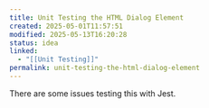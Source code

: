 ```yaml
---
title: Unit Testing the HTML Dialog Element
created: 2025-05-01T11:57:51
modified: 2025-05-13T16:20:28
status: idea
linked:
  - "[[Unit Testing]]"
permalink: unit-testing-the-html-dialog-element
---
```


There are some issues testing this with Jest.
